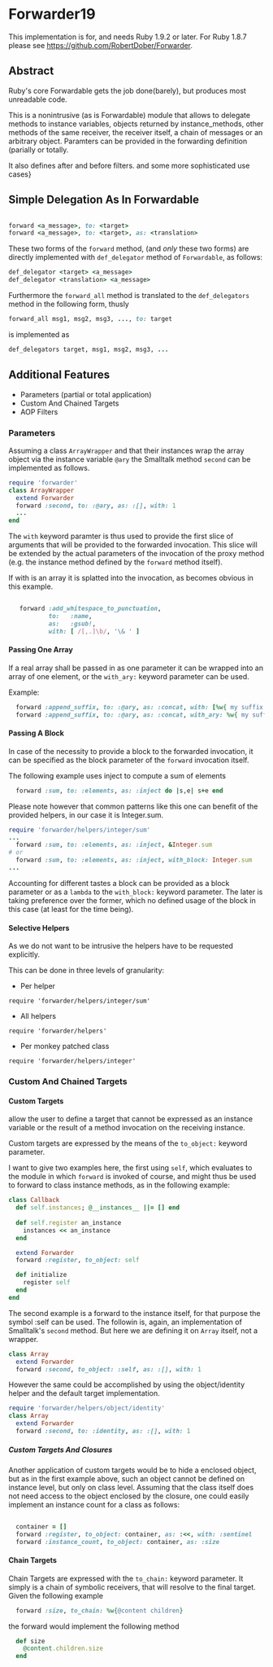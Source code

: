 # Forwarder19

This implementation is for, and needs Ruby 1.9.2 or later. For Ruby 1.8.7 please see https://github.com/RobertDober/Forwarder.

## Abstract

Ruby's core Forwardable gets the job done(barely), but produces most unreadable code.

This is a nonintrusive (as is Forwardable) module that allows to delegate methods to instance variables,
objects returned by instance\_methods, other methods of the same receiver, the receiver itself, a chain of messages or
an arbitrary object. Paramters can be provided in the forwarding definition (parially or totally.

It also defines after and before filters.  and some more sophisticated use cases}

## Simple Delegation As In Forwardable

```ruby

forward <a_message>, to: <target>
forward <a_message>, to: <target>, as: <translation>
```

These two forms of the `forward` method, (and *only* these two forms) are directly implemented with
`def_delegator` method of `Forwardable`, as follows:

```ruby
def_delegator <target> <a_message>
def_delegator <translation> <a_message>
```

Furthermore the `forward_all` method is translated to the `def_delegators` method in the following form,
thusly

```ruby
forward_all msg1, msg2, msg3, ..., to: target
```
is implemented as 

```ruby
def_delegators target, msg1, msg2, msg3, ...
```

## Additional Features

* Parameters (partial or total application)
* Custom And Chained Targets
* AOP Filters


### Parameters

Assuming a class `ArrayWrapper` and that their instances wrap the array object via the instance variable
`@ary` the Smalltalk method `second` can be implemented as follows.

```ruby
require 'forwarder'
class ArrayWrapper
  extend Forwarder
  forward :second, to: :@ary, as: :[], with: 1
  ...
end
```

The `with` keyword paramter is thus used to provide the first slice of arguments that will be provided
to the forwarded invocation. This slice will be extended by the actual parameters of the invocation
of the proxy method (e.g. the instance method defined by the `forward` method itself).

If with is an array it is splatted into the invocation, as becomes obvious in this example.

```ruby

   forward :add_whitespace_to_punctuation,
           to:   :name,
           as:   :gsub!,
           with: [ /[,.]\b/, '\& ' ]
```

#### Passing One Array

If a real array shall be passed in as one parameter it can be wrapped into an array of one element,
or the `with_ary:` keyword parameter can be used.

Example:

```ruby
  forward :append_suffix, to: :@ary, as: :concat, with: [%w{ my suffix }]
  forward :append_suffix, to: :@ary, as: :concat, with_ary: %w{ my suffix }
```

#### Passing A Block

In case of the necessity to provide a block to the forwarded invocation, it can be specified as the
block parameter of the `forward` invocation itself.

The following example uses inject to compute a sum of elements

```ruby
  forward :sum, to: :elements, as: :inject do |s,e| s+e end
```

Please note however that common patterns like this one can benefit of the provided
helpers, in our case it is Integer.sum.

```ruby
require 'forwarder/helpers/integer/sum'
...
  forward :sum, to: :elements, as: :inject, &Integer.sum
# or
  forward :sum, to: :elements, as: :inject, with_block: Integer.sum
...
```

Accounting for different tastes a block can be provided as a block parameter or 
as a `lambda` to the `with_block:` keyword parameter. The later is taking preference
over the former, which no defined usage of the block in this case (at least for
the time being).

#### Selective Helpers

As we do not want to be intrusive the helpers
have to be requested explicitly.

This can be done in three levels of granularity:

* Per helper

`require 'forwarder/helpers/integer/sum'`

* All helpers

`require 'forwarder/helpers'`

* Per monkey patched class

`require 'forwarder/helpers/integer'`

### Custom And Chained Targets

#### Custom Targets


allow the user to define a target that cannot be expressed as an instance variable or the result
of a method invocation on the receiving instance.

Custom targets are expressed by the means of the `to_object:` keyword parameter.


I want to give two examples here, the first
using `self`, which evaluates to the module in which `forward` is invoked of course, and might
thus be used to forward to class instance methods, as in the following example:

```ruby
class Callback
  def self.instances; @__instances__ ||= [] end
    
  def self.register an_instance
    instances << an_instance
  end

  extend Forwarder
  forward :register, to_object: self

  def initialize
    register self
  end
end
```

The second example is a forward to the instance itself, for that purpose the symbol :self
can be used. The followin is, again, an implementation of Smalltalk's `second` method. But
here we are defining it on `Array` itself, not a wrapper.


```ruby
class Array
  extend Forwarder
  forward :second, to_object: :self, as: :[], with: 1
```

However the same could be accomplished by using the object/identity helper and the default
target implementation.

```ruby
require 'forwarder/helpers/object/identity'
class Array
  extend Forwarder
  forward :second, to: :identity, as: :[], with: 1
```

##### Custom Targets And Closures

Another application of custom targets would be to hide a enclosed object, but as in the first
example above, such an object cannot be defined on instance level, but only on class level.
Assuming that the class itself does not need access to the object enclosed by the closure, one
could easily implement an instance count for a class as follows:


```ruby

  container = []
  forward :register, to_object: container, as: :<<, with: :sentinel
  forward :instance_count, to_object: container, as: :size

```

#### Chain Targets

Chain Targets are expressed with the `to_chain:` keyword parameter. It simply is a chain of
symbolic receivers, that will resolve to the final target. Given the following example


```ruby
  forward :size, to_chain: %w{@content children}
```

the forward would implement the following method

```ruby
  def size
    @content.children.size
  end
```
